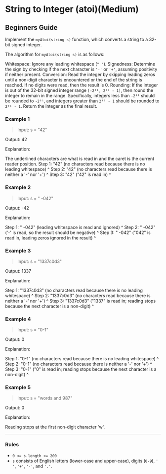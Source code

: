 # String to Integer (atoi)(Medium)

## Beginners Guide

Implement the `myAtoi(string s)` function, which converts a string to a 32-bit signed integer.

The algorithm for `myAtoi(string s)` is as follows:

Whitespace: Ignore any leading whitespace (`" "`).
Signedness: Determine the sign by checking if the next character is `'-'` or `'+'`, assuming positivity if neither present.
Conversion: Read the integer by skipping leading zeros until a non-digit character is encountered or the end of the string is reached. If no digits were read, then the result is 0.
Rounding: If the integer is out of the 32-bit signed integer range `[-2³¹, 2³¹ - 1]`, then round the integer to remain in the range. Specifically, integers less than `-2³¹` should be rounded to `-2³¹`, and integers greater than `2³¹ - 1` should be rounded to `2³¹ - 1`.
Return the integer as the final result.

### Example 1

>Input: s = "42"

Output: 42

Explanation:

The underlined characters are what is read in and the caret is the current reader position.
Step 1: "42" (no characters read because there is no leading whitespace)
         ^
Step 2: "42" (no characters read because there is neither a '-' nor '+')
         ^
Step 3: "42" ("42" is read in)
           ^

### Example 2

>Input: s = " -042"

Output: -42

Explanation:

Step 1: "   -042" (leading whitespace is read and ignored)
            ^
Step 2: "   -042" ('-' is read, so the result should be negative)
             ^
Step 3: "   -042" ("042" is read in, leading zeros ignored in the result)
               ^

### Example 3

>Input: s = "1337c0d3"

Output: 1337

Explanation:

Step 1: "1337c0d3" (no characters read because there is no leading whitespace)
         ^
Step 2: "1337c0d3" (no characters read because there is neither a '-' nor '+')
         ^
Step 3: "1337c0d3" ("1337" is read in; reading stops because the next character is a non-digit)
             ^

### Example 4

>Input: s = "0-1"

Output: 0

Explanation:

Step 1: "0-1" (no characters read because there is no leading whitespace)
         ^
Step 2: "0-1" (no characters read because there is neither a '-' nor '+')
         ^
Step 3: "0-1" ("0" is read in; reading stops because the next character is a non-digit)
          ^

### Example 5

>Input: s = "words and 987"

Output: 0

Explanation:

Reading stops at the first non-digit character 'w'.

---

### Rules

* `0 <= s.length <= 200`
* `s` consists of English letters (lower-case and upper-case), digits (`0-9`), `' '`, `'+'`, `'-'`, and `'.'`.
